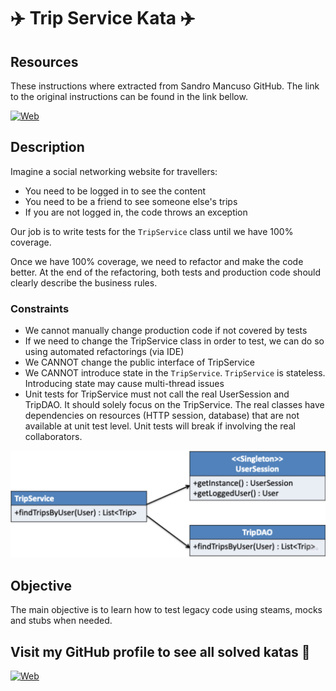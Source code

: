 # :airplane: Trip Service Kata :airplane:

## Resources

These instructions where extracted from Sandro Mancuso GitHub. The link to the original instructions can be found in the link bellow.

[![Web](https://img.shields.io/badge/GitHub-Sandro_Mancuso-14a1f0?style=for-the-badge&logo=github&logoColor=white&labelColor=101010)](https://github.com/sandromancuso/trip-service-kata)

## Description

Imagine a social networking website for travellers:

- You need to be logged in to see the content
- You need to be a friend to see someone else's trips
- If you are not logged in, the code throws an exception

Our job is to write tests for the `TripService` class until we have 100% coverage.

Once we have 100% coverage, we need to refactor and make the code better. At the end of the refactoring, both tests and production code 
should clearly describe the business rules.

### Constraints

- We cannot manually change production code if not covered by tests
- If we need to change the TripService class in order to test, we can do so using automated refactorings (via IDE)
- We CANNOT change the public interface of TripService
- We CANNOT introduce state in the `TripService`. `TripService` is stateless. Introducing state may cause multi-thread issues
- Unit tests for TripService must not call the real UserSession and TripDAO. It should solely focus on the TripService. The real classes
have dependencies on resources (HTTP session, database) that are not available at unit test level. Unit tests will break if involving
the real collaborators.

![img.png](assets/img.png)

## Objective

The main objective is to learn how to test legacy code using steams, mocks and stubs when needed.

## Visit my GitHub profile to see all solved katas 🚀

[![Web](https://img.shields.io/badge/GitHub-Dimanu.py-14a1f0?style=for-the-badge&logo=github&logoColor=white&labelColor=101010)](https://github.com/dimanu-py/python-code-katas)
